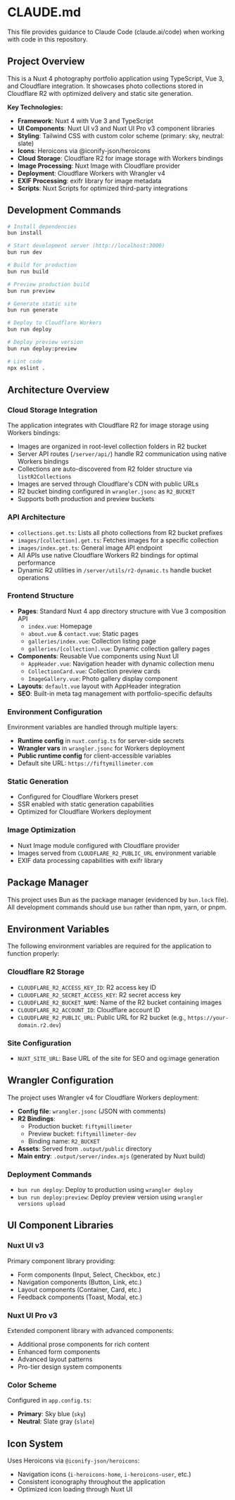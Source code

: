 # CLAUDE.md

This file provides guidance to Claude Code (claude.ai/code) when working with code in this repository.

## Project Overview

This is a Nuxt 4 photography portfolio application using TypeScript, Vue 3, and Cloudflare integration. It showcases photo collections stored in Cloudflare R2 with optimized delivery and static site generation.

**Key Technologies:**
- **Framework**: Nuxt 4 with Vue 3 and TypeScript
- **UI Components**: Nuxt UI v3 and Nuxt UI Pro v3 component libraries
- **Styling**: Tailwind CSS with custom color scheme (primary: sky, neutral: slate)
- **Icons**: Heroicons via @iconify-json/heroicons
- **Cloud Storage**: Cloudflare R2 for image storage with Workers bindings
- **Image Processing**: Nuxt Image with Cloudflare provider
- **Deployment**: Cloudflare Workers with Wrangler v4
- **EXIF Processing**: exifr library for image metadata
- **Scripts**: Nuxt Scripts for optimized third-party integrations

## Development Commands

```bash
# Install dependencies
bun install

# Start development server (http://localhost:3000)
bun run dev

# Build for production
bun run build

# Preview production build
bun run preview

# Generate static site
bun run generate

# Deploy to Cloudflare Workers
bun run deploy

# Deploy preview version
bun run deploy:preview

# Lint code
npx eslint .
```

## Architecture Overview

### Cloud Storage Integration
The application integrates with Cloudflare R2 for image storage using Workers bindings:
- Images are organized in root-level collection folders in R2 bucket
- Server API routes (`/server/api/`) handle R2 communication using native Workers bindings
- Collections are auto-discovered from R2 folder structure via `listR2Collections`
- Images are served through Cloudflare's CDN with public URLs
- R2 bucket binding configured in `wrangler.jsonc` as `R2_BUCKET`
- Supports both production and preview buckets

### API Architecture
- `collections.get.ts`: Lists all photo collections from R2 bucket prefixes
- `images/[collection].get.ts`: Fetches images for a specific collection
- `images/index.get.ts`: General image API endpoint
- All APIs use native Cloudflare Workers R2 bindings for optimal performance
- Dynamic R2 utilities in `/server/utils/r2-dynamic.ts` handle bucket operations

### Frontend Structure
- **Pages**: Standard Nuxt 4 app directory structure with Vue 3 composition API
  - `index.vue`: Homepage
  - `about.vue` & `contact.vue`: Static pages
  - `galleries/index.vue`: Collection listing page
  - `galleries/[collection].vue`: Dynamic collection gallery pages
- **Components**: Reusable Vue components using Nuxt UI
  - `AppHeader.vue`: Navigation header with dynamic collection menu
  - `CollectionCard.vue`: Collection preview cards
  - `ImageGallery.vue`: Photo gallery display component
- **Layouts**: `default.vue` layout with AppHeader integration
- **SEO**: Built-in meta tag management with portfolio-specific defaults

### Environment Configuration
Environment variables are handled through multiple layers:
- **Runtime config** in `nuxt.config.ts` for server-side secrets
- **Wrangler vars** in `wrangler.jsonc` for Workers deployment
- **Public runtime config** for client-accessible variables
- Default site URL: `https://fiftymillimeter.com`

### Static Generation
- Configured for Cloudflare Workers preset
- SSR enabled with static generation capabilities
- Optimized for Cloudflare Workers deployment

### Image Optimization
- Nuxt Image module configured with Cloudflare provider
- Images served from `CLOUDFLARE_R2_PUBLIC_URL` environment variable
- EXIF data processing capabilities with exifr library

## Package Manager

This project uses Bun as the package manager (evidenced by `bun.lock` file). All development commands should use `bun` rather than npm, yarn, or pnpm.

## Environment Variables

The following environment variables are required for the application to function properly:

### Cloudflare R2 Storage
- `CLOUDFLARE_R2_ACCESS_KEY_ID`: R2 access key ID
- `CLOUDFLARE_R2_SECRET_ACCESS_KEY`: R2 secret access key  
- `CLOUDFLARE_R2_BUCKET_NAME`: Name of the R2 bucket containing images
- `CLOUDFLARE_R2_ACCOUNT_ID`: Cloudflare account ID
- `CLOUDFLARE_R2_PUBLIC_URL`: Public URL for R2 bucket (e.g., `https://your-domain.r2.dev`)

### Site Configuration
- `NUXT_SITE_URL`: Base URL of the site for SEO and og:image generation

## Wrangler Configuration

The project uses Wrangler v4 for Cloudflare Workers deployment:
- **Config file**: `wrangler.jsonc` (JSON with comments)
- **R2 Bindings**: 
  - Production bucket: `fiftymillimeter`
  - Preview bucket: `fiftymillimeter-dev`
  - Binding name: `R2_BUCKET`
- **Assets**: Served from `.output/public` directory
- **Main entry**: `.output/server/index.mjs` (generated by Nuxt build)

### Deployment Commands
- `bun run deploy`: Deploy to production using `wrangler deploy`
- `bun run deploy:preview`: Deploy preview version using `wrangler versions upload`

## UI Component Libraries

### Nuxt UI v3
Primary component library providing:
- Form components (Input, Select, Checkbox, etc.)
- Navigation components (Button, Link, etc.)
- Layout components (Container, Card, etc.)
- Feedback components (Toast, Modal, etc.)

### Nuxt UI Pro v3
Extended component library with advanced components:
- Additional prose components for rich content
- Enhanced form components
- Advanced layout patterns
- Pro-tier design system components

### Color Scheme
Configured in `app.config.ts`:
- **Primary**: Sky blue (`sky`)
- **Neutral**: Slate gray (`slate`)

## Icon System
Uses Heroicons via `@iconify-json/heroicons`:
- Navigation icons (`i-heroicons-home`, `i-heroicons-user`, etc.)
- Consistent iconography throughout the application
- Optimized icon loading through Nuxt UI